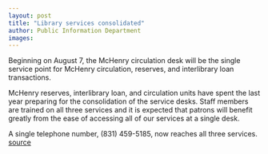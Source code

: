 ```yaml
---
layout: post
title: "Library services consolidated"
author: Public Information Department
images:
---
```


Beginning on August 7, the McHenry circulation desk will be the single service point for McHenry circulation, reserves, and interlibrary loan transactions.  
  
McHenry reserves, interlibrary loan, and circulation units have spent the last year preparing for the consolidation of the service desks. Staff members are trained on all three services and it is expected that patrons will benefit greatly from the ease of accessing all of our services at a single desk.  
  
A single telephone number, (831) 459-5185, now reaches all three services.
[source](http://www1.ucsc.edu/currents/06-07/07-31/brief-services.asp "Permalink to brief-services")
